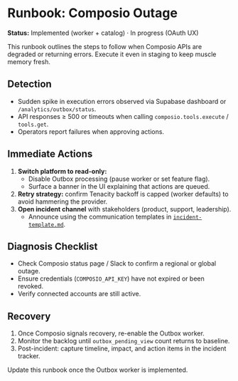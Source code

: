 # Runbook: Composio Outage

**Status:** Implemented (worker + catalog) · In progress (OAuth UX)

This runbook outlines the steps to follow when Composio APIs are degraded or returning
errors. Execute it even in staging to keep muscle memory fresh.

## Detection

- Sudden spike in execution errors observed via Supabase dashboard or `/analytics/outbox/status`.
- API responses ≥ 500 or timeouts when calling `composio.tools.execute` / `tools.get`.
- Operators report failures when approving actions.

## Immediate Actions

1. **Switch platform to read-only:**
   - Disable Outbox processing (pause worker or set feature flag).
   - Surface a banner in the UI explaining that actions are queued.
2. **Retry strategy:** confirm Tenacity backoff is capped (worker defaults) to avoid hammering
   the provider.
3. **Open incident channel** with stakeholders (product, support, leadership).
   - Announce using the communication templates in
     [`incident-template.md`](incident-template.md#communication-templates).

## Diagnosis Checklist

- Check Composio status page / Slack to confirm a regional or global outage.
- Ensure credentials (`COMPOSIO_API_KEY`) have not expired or been revoked.
- Verify connected accounts are still active.

## Recovery

1. Once Composio signals recovery, re-enable the Outbox worker.
2. Monitor the backlog until `outbox_pending_view` count returns to baseline.
3. Post-incident: capture timeline, impact, and action items in the incident tracker.

Update this runbook once the Outbox worker is implemented.
